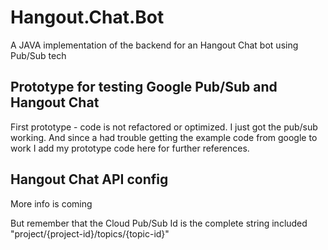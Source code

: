 # Hangout.Chat.Bot
A JAVA implementation of the backend for an Hangout Chat bot using Pub/Sub tech


## Prototype for testing Google Pub/Sub and Hangout Chat
First prototype - code is not refactored or optimized. I just got the pub/sub working. And since a had trouble getting the example code from google to work I add my prototype code here for further references. 

## Hangout Chat API config
More info is coming

But remember that the Cloud Pub/Sub Id is the complete string included "project/{project-id}/topics/{topic-id}"
